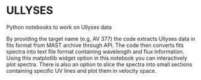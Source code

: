 # ULLYSES
Python notebooks to work on Ullyses data

By providing the target name (e.g, AV 377) the code extracts Ullyses data in fits format from MAST archive through API. The code then converts fits spectra into text file format containing wavelength and flux information. Using this matplotlib widget option in this notebook you can interactively plot spectra. There is also an option to slice the spectra into small sections containing specific UV lines and plot them in velocity space.
